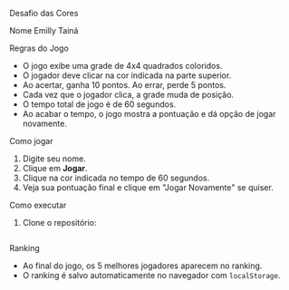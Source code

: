 Desafio das Cores 

Nome
Emilly Tainá

Regras do Jogo

- O jogo exibe uma grade de 4x4 quadrados coloridos.
- O jogador deve clicar na cor indicada na parte superior.
- Ao acertar, ganha 10 pontos. Ao errar, perde 5 pontos.
- Cada vez que o jogador clica, a grade muda de posição.
- O tempo total de jogo é de 60 segundos.
- Ao acabar o tempo, o jogo mostra a pontuação e dá opção de jogar novamente.

Como jogar

1. Digite seu nome.
2. Clique em **Jogar**.
3. Clique na cor indicada no tempo de 60 segundos.
4. Veja sua pontuação final e clique em "Jogar Novamente" se quiser.

Como executar

1. Clone o repositório:
   ```bash

Ranking 

- Ao final do jogo, os 5 melhores jogadores aparecem no ranking.
- O ranking é salvo automaticamente no navegador com `localStorage`.
 
